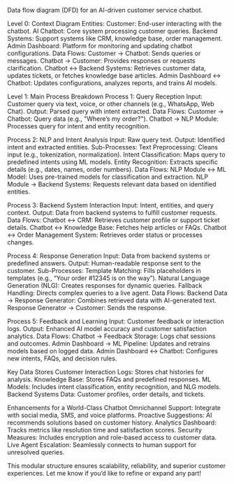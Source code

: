 Data flow diagram (DFD) for an AI-driven customer service chatbot. 

Level 0: Context Diagram
Entities:
Customer: End-user interacting with the chatbot.
AI Chatbot: Core system processing customer queries.
Backend Systems: Support systems like CRM, knowledge base, order management.
Admin Dashboard: Platform for monitoring and updating chatbot configurations.
Data Flows:
Customer → Chatbot: Sends queries or messages.
Chatbot → Customer: Provides responses or requests clarification.
Chatbot ↔ Backend Systems: Retrieves customer data, updates tickets, or fetches knowledge base articles.
Admin Dashboard ↔ Chatbot: Updates configurations, analyzes reports, and trains AI models.

Level 1: Main Process Breakdown
Process 1: Query Reception
Input: Customer query via text, voice, or other channels (e.g., WhatsApp, Web Chat).
 Output: Parsed query with intent extracted.
Data Flows:
Customer → Chatbot: Query data (e.g., "Where’s my order?").
Chatbot → NLP Module: Processes query for intent and entity recognition.

Process 2: NLP and Intent Analysis
Input: Raw query text.
 Output: Identified intent and extracted entities.
Sub-Processes:
Text Preprocessing: Cleans input (e.g., tokenization, normalization).
Intent Classification: Maps query to predefined intents using ML models.
Entity Recognition: Extracts specific details (e.g., dates, names, order numbers).
Data Flows:
NLP Module ↔ ML Model: Uses pre-trained models for classification and extraction.
NLP Module → Backend Systems: Requests relevant data based on identified entities.

Process 3: Backend System Interaction
Input: Intent, entities, and query context.
 Output: Data from backend systems to fulfill customer requests.
Data Flows:
Chatbot ↔ CRM: Retrieves customer profile or support ticket details.
Chatbot ↔ Knowledge Base: Fetches help articles or FAQs.
Chatbot ↔ Order Management System: Retrieves order status or processes changes.

Process 4: Response Generation
Input: Data from backend systems or predefined answers.
 Output: Human-readable response sent to the customer.
Sub-Processes:
Template Matching: Fills placeholders in templates (e.g., “Your order #12345 is on the way”).
Natural Language Generation (NLG): Creates responses for dynamic queries.
Fallback Handling: Directs complex queries to a live agent.
Data Flows:
Backend Data → Response Generator: Combines retrieved data with AI-generated text.
Response Generator → Customer: Sends the response.

Process 5: Feedback and Learning
Input: Customer feedback or interaction logs.
 Output: Enhanced AI model accuracy and customer satisfaction analytics.
Data Flows:
Chatbot → Feedback Storage: Logs chat sessions and outcomes.
Admin Dashboard → ML Pipeline: Updates and retrains models based on logged data.
Admin Dashboard ↔ Chatbot: Configures new intents, FAQs, and decision rules.

Key Data Stores
Customer Interaction Logs: Stores chat histories for analysis.
Knowledge Base: Stores FAQs and predefined responses.
ML Models: Includes intent classification, entity recognition, and NLG models.
Backend Systems Data: Customer profiles, order details, and tickets.

Enhancements for a World-Class Chatbot
Omnichannel Support: Integrate with social media, SMS, and voice platforms.
Proactive Suggestions: AI recommends solutions based on customer history.
Analytics Dashboard: Tracks metrics like resolution time and satisfaction scores.
Security Measures: Includes encryption and role-based access to customer data.
Live Agent Escalation: Seamlessly connects to human support for unresolved queries.

This modular structure ensures scalability, reliability, and superior customer experiences. Let me know if you’d like to refine or expand any part!
